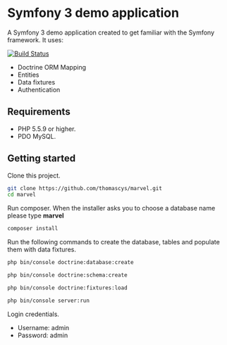 # Symfony 3 demo application

A Symfony 3 demo application created to get familiar with the Symfony framework. It uses:

[![Build Status](https://travis-ci.org/thomascys/marvel.svg?branch=master)](https://travis-ci.org/thomascys/marvel)

- Doctrine ORM Mapping
- Entities
- Data fixtures
- Authentication

## Requirements

- PHP 5.5.9 or higher.
- PDO MySQL.

## Getting started

Clone this project.

```bash
git clone https://github.com/thomascys/marvel.git
cd marvel
```

Run composer. When the installer asks you to choose a database name please type **marvel**

```bash
composer install
```

Run the following commands to create the database, tables and populate them with data fixtures.

```bash
php bin/console doctrine:database:create

php bin/console doctrine:schema:create

php bin/console doctrine:fixtures:load

php bin/console server:run
```

Login credentials.

- Username: admin
- Password: admin